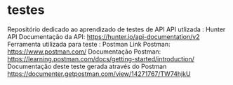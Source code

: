 # testes
Repositório dedicado ao aprendizado de testes de API
API utlizada : Hunter API
Documentação da API: https://hunter.io/api-documentation/v2
Ferramenta utilizada para teste : Postman
Link Postman: https://www.postman.com/
Documentação Postman: https://learning.postman.com/docs/getting-started/introduction/
Documentação deste teste gerada através do Postman
https://documenter.getpostman.com/view/14271767/TW74hjkU 

